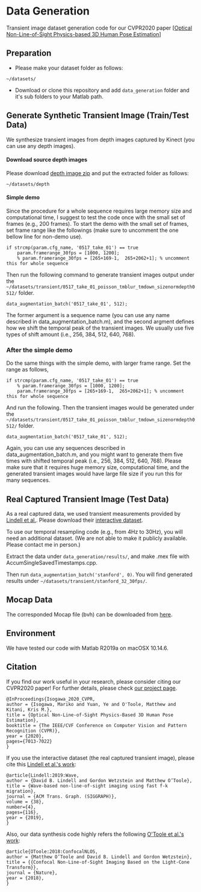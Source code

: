 # Data Generation
Transient image dataset generation code for our CVPR2020 paper [[Optical Non-Line-of-Sight Physics-based 3D Human Pose Estimation](https://marikoisogawa.github.io/project/nlos_pose.html)]

## Preparation
* Please make your dataset folder as follows:
```
~/datasets/
```

* Download or clone this repository and add ```data_generation``` folder and it's sub folders to your Matlab path.

## Generate Synthetic Transient Image (Train/Test Data)
We synthesize transient images from depth images captured by Kinect (you can use any depth images).

#### Download source depth images
Please download [depth image zip](https://drive.google.com/file/d/1hwMcOH4KN_68z0kV3euE6M6dvTdltL8h/view?usp=sharing) and put the extracted folder as follows:
```
~/datasets/depth
```

#### Simple demo
Since the procedure for a whole sequence requires large memory size and computational time, I suggest to test the code once with the small set of frames (e.g., 200 frames). To start the demo with the small set of frames, set frame range like the followings (make sure to uncomment the one bellow line for non-demo use).
```
if strcmp(param.cfg_name, '0517_take_01') == true
    param.framerange_30fps = [1000, 1200];
    % param.framerange_30fps = [265+169-1,  265+2062+1]; % uncomment this for whole sequence
```
Then run the following command to generate transient images output under the ```~/datasets/transient/0517_take_01_poisson_tmblur_tmdown_sizenormdepth0512/``` folder.
```
data_augmentation_batch('0517_take_01', 512);
```
The former argument is a sequence name (you can use any name described in data_augmentation_batch.m), and the second argment defines how we shift the temporal peak of the transient images. We usually use five types of shift amount (i.e., 256, 384, 512, 640, 768).

### After the simple demo
Do the same things with the simple demo, with larger frame range. Set the range as follows,
```
if strcmp(param.cfg_name, '0517_take_01') == true
    % param.framerange_30fps = [1000, 1200];
    param.framerange_30fps = [265+169-1,  265+2062+1]; % uncomment this for whole sequence
```
And run the following. Then the transient images would be generated under the ```~/datasets/transient/0517_take_01_poisson_tmblur_tmdown_sizenormdepth0512/``` folder.
```
data_augmentation_batch('0517_take_01', 512);
```
Again, you can use any sequences described in data_augmentation_batch.m, and you might want to generate them five times with shifted temporal peak (i.e., 256, 384, 512, 640, 768). Please make sure that it requires huge memory size, computational time, and the generated transient images would have large file size if you run this for many sequences.


## Real Captured Transient Image (Test Data)

As a real captured data, we used transient measurements provided by [Lindell et al.](http://www.computationalimaging.org/publications/nlos-fk/). Please download their [interactive dataset](https://drive.google.com/open?id=1cb5augzU2Gh3M0CpQp3AKlN-C-N0HFI-).

To use our temporal resampling code (e.g., from 4Hz to 30Hz), you will need an additional dataset. (We are not able to make it publicly available. Please contact me in person.)

Extract the data under ```data_generation/results/```, and make .mex file with AccumSingleSavedTimestamps.cpp.

Then run
```data_augmentation_batch('stanford', 0)```. You will find generated results under ```~/datasets/transient/stanford_32_30fps/```.


## Mocap Data
The corresponded Mocap file (bvh) can be downloaded from [here](https://drive.google.com/file/d/1yyxd9cpRmnvYZuxrfmeQqjfi7ZTidM2Z/view?usp=sharing).

## Environment
We have tested our code with Matlab R2019a on macOSX 10.14.6.

## Citation

If you find our work useful in your research, please consider citing our CVPR2020 paper! For further details, please check [our project page](https://marikoisogawa.github.io/project/nlos_pose.html).

```
@InProceedings{Isogawa_2020_CVPR,
author = {Isogawa, Mariko and Yuan, Ye and O'Toole, Matthew and Kitani, Kris M.},
title = {Optical Non-Line-of-Sight Physics-Based 3D Human Pose Estimation},
booktitle = {The IEEE/CVF Conference on Computer Vision and Pattern Recognition (CVPR)},
year = {2020},
pages={7013-7022}
}
```

If you use the interactive dataset (the real captured transient image), please cite this [Lindell et al.'s work](http://www.computationalimaging.org/publications/nlos-fk/):
```
@article{Lindell:2019:Wave,
author = {David B. Lindell and Gordon Wetzstein and Matthew O’Toole},
title = {Wave-based non-line-of-sight imaging using fast f-k migration},
journal = {ACM Trans. Graph. (SIGGRAPH)},
volume = {38},
number={4},
pages={116},
year = {2019},
}
```

Also, our data synthesis code highly refers the following [O'Toole et al.'s work](http://www.computationalimaging.org/publications/confocal-non-line-of-sight-imaging-based-on-the-light-cone-transform/):
```
@article{OToole:2018:ConfocalNLOS,
author = {Matthew O’Toole and David B. Lindell and Gordon Wetzstein},
title = {{Confocal Non-Line-of-Sight Imaging Based on the Light-Cone Transform}},
journal = {Nature},
year = {2018},
}
```
